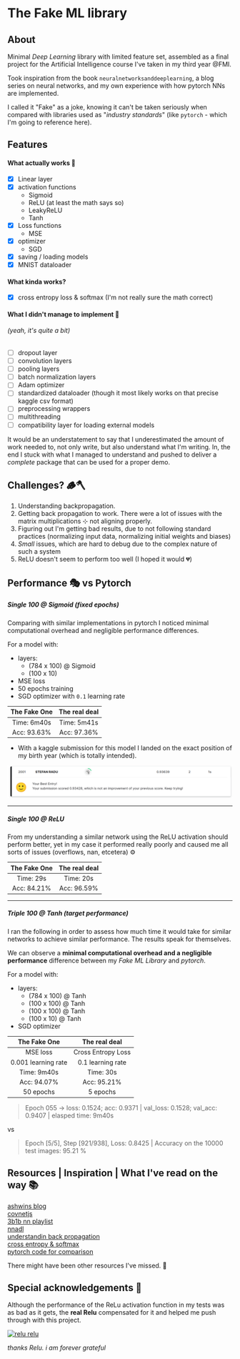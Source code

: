 # The Fake ML library

## About 

Minimal *Deep Learning* library with limited feature set, assembled as a final
project for the Artificial Intelligence course I've taken in my third year @FMI.

Took inspiration from the book `neuralnetworksanddeeplearning`, a blog series on 
neural networks, and my own experience with how pytorch NNs are implemented.

I called it "Fake" as a joke, knowing it can't be taken seriously when compared 
with libraries used as "_industry standards_" (like `pytorch` - which I'm going to
reference here).

## Features 

#### What actually works 🙂
- [x] Linear layer
- [x] activation functions
  - Sigmoid
  - ReLU (at least the math says so)
  - LeakyReLU
  - Tanh
- [x] Loss functions
  - MSE
- [x] optimizer 
  - SGD
- [x] saving / loading models
- [x] MNIST dataloader

#### What kinda works?
- [x] cross entropy loss & softmax (I'm not really sure the math correct)


#### What I didn't manage to implement 🙁
###### (yeah, it's quite a bit)
- [ ] dropout layer
- [ ] convolution layers
- [ ] pooling layers
- [ ] batch normalization layers
- [ ] Adam optimizer
- [ ] standardized dataloader (though it most likely works on that 
precise kaggle csv format)
- [ ] preprocessing wrappers
- [ ] multithreading
- [ ] compatibility layer for loading external models

It would be an understatement to say that I underestimated the amount of work needed to,
not only write, but also understand what I'm writing. In, the end I stuck with what I 
managed to understand and pushed to deliver a _complete_ package that can be used for
a proper demo.


## Challenges? 🪵🪓

1. Understanding backpropagation.
2. Getting back propagation to work. There were a lot of issues with the
   matrix multiplications ⊹ not aligning properly.
4. Figuring out I'm getting bad results, due to not following standard practices
 (normalizing input data, normalizing initial weights and biases)
4. _Small_ issues, which are hard to debug due to the complex nature of such a system
5. ReLU doesn't seem to perform too well (I hoped it would 💔)

## Performance 🎭 vs Pytorch

##### Single 100 @ Sigmoid (fixed epochs)

Comparing with similar implementations in pytorch I noticed minimal computational
overhead and negligible performance differences.


For a model with:
* layers:
  * (784 x 100) @ Sigmoid
  * (100 x 10)
* MSE loss
* 50 epochs training
* SGD optimizer with `0.1` learning rate

| The Fake One | The real deal |
|:---:|:---:|
| Time: 6m40s | Time: 5m41s |
| Acc: 93.63% | Acc: 97.36% |

- With a kaggle submission for this model I landed on the exact position of my
 birth year (which is totally intended).

![submission](./assets/submission.png)

---

##### Single 100 @ ReLU

From my understanding a similar network using the ReLU activation should
perform better, yet in my case it performed really poorly and caused me all
sorts of issues (overflows, nan, etcetera) ⚙️

| The Fake One | The real deal |
|:---:|:---:|
| Time: 29s | Time: 20s |
| Acc: 84.21% | Acc: 96.59% |

---

##### Triple 100 @ Tanh (target performance)

I ran the following in order to assess how much time it would take for
similar networks to achieve similar performance. The results speak for
themselves.

We can observe a **minimal computational overhead and a negligible performance**
difference between my _Fake ML Library_ and _pytorch_.

For a model with:
  * layers:
    * (784 x 100) @ Tanh
    * (100 x 100) @ Tanh
    * (100 x 100) @ Tanh
    * (100 x 10) @ Tanh
  * SGD optimizer

| The Fake One | The real deal |
|:---:|:---:|
| MSE loss | Cross Entropy Loss |
| 0.001 learning rate | 0.1 learning rate |
| Time: 9m40s | Time: 30s |
| Acc: 94.07% | Acc: 95.21% |
| 50 epochs | 5 epochs |

> Epoch 055 -> loss: 0.1524; acc: 0.9371 | val_loss: 0.1528; val_acc: 0.9407 | elasped time: 9m40s

vs

> Epoch [5/5], Step [921/938], Loss: 0.8425 | Accuracy on the 10000 test images: 95.21 %


## Resources | Inspiration | What I've read on the way 📚

[ashwins blog](https://ashwins-code.github.io/posts)  
[covnetjs](https://github.com/karpathy/convnetjs/blob/master/src)  
[3b1b nn playlist](https://www.youtube.com/playlist?list=PLZHQObOWTQDNU6R1_67000Dx_ZCJB-3pi)  
[nnadl](http://neuralnetworksanddeeplearning.com)  
[understandin back propagation](https://gotensor.com/2018/11/12/understanding-backpropagation-detailed-review-of-the-backprop-function/)  
[cross entropy & softmax](https://suryadheeshjith.github.io/deep%20learning/neural%20networks/python/Softmax-and-Cross-Entropy-with-python-implementation/)  
[pytorch code for comparison](https://github.com/milindmalshe/Fully-Connected-Neural-Network-PyTorch/blob/master/FCN_MNIST_Classification_PyTorch.py)  

There might have been other resources I've missed. 🥲

## Special acknowledgements 🙏

Although the performance of the ReLu activation function in my tests was as bad as it gets,
the **real Relu** compensated for it and helped me push through with this project.

<a alt="thanks Relu" href="https://www.youtube.com/watch?v=92pSi7rZJ7c" target="_blank">
  <img src="https://img.youtube.com/vi/92pSi7rZJ7c/0.jpg" alt="relu relu"></img>
</a>

_thanks Relu. i am forever grateful_
